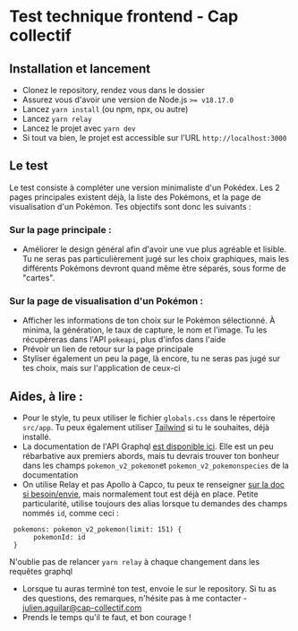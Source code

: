 # Test technique frontend - Cap collectif

## Installation et lancement
- Clonez le repository, rendez vous dans le dossier
- Assurez vous d'avoir une version de Node.js `>= v18.17.0`
- Lancez `yarn install` (ou npm, npx, ou autre)
- Lancez `yarn relay`
- Lancez le projet avec `yarn dev`
- Si tout va bien, le projet est accessible sur l'URL `http://localhost:3000`

## Le test
Le test consiste à compléter une version minimaliste d'un Pokédex.
Les 2 pages principales existent déjà, la liste des Pokémons, et la page de visualisation d'un Pokémon.
Tes objectifs sont donc les suivants : 

### Sur la page principale :
- Améliorer le design général afin d'avoir une vue plus agréable et lisible. Tu ne
seras pas particulièrement jugé sur les choix graphiques, mais les différents Pokémons devront quand même être séparés, sous forme de "cartes".

### Sur la page de visualisation d'un Pokémon : 

- Afficher les informations de ton choix sur le Pokémon sélectionné. À minima, la génération, le taux de capture, le nom et l'image. Tu les récupèreras dans l'API `pokeapi`, plus d'infos dans l'aide
- Prévoir un lien de retour sur la page principale
- Styliser également un peu la page, là encore, tu ne seras pas jugé sur tes choix, mais sur l'application de ceux-ci


## Aides, à lire : 

- Pour le style, tu peux utiliser le fichier `globals.css` dans le répertoire `src/app`. Tu peux également utiliser [Tailwind](https://tailwindcss.com/) si tu le souhaites, déjà installé.
- La documentation de l'API Graphql [est disponible ici](https://beta.pokeapi.co/graphql/console/). Elle est un peu rébarbative
aux premiers abords, mais tu devrais trouver ton bonheur dans les champs `pokemon_v2_pokemon`et `pokemon_v2_pokemonspecies` de la documentation
- On utilise Relay et pas Apollo à Capco, tu peux te renseigner [sur la doc si besoin/envie](https://relay.dev/), mais normalement tout est déjà en place. Petite particularité, utilise toujours des alias lorsque tu demandes des champs nommés `id`, comme ceci : 
```
 pokemons: pokemon_v2_pokemon(limit: 151) {
      pokemonId: id
 }
```
N'oublie pas de relancer `yarn relay` à chaque changement dans les requêtes graphql
- Lorsque tu auras terminé ton test, envoie le sur le repository. Si tu as des questions, des remarques, n'hésite pas à me contacter - julien.aguilar@cap-collectif.com
- Prends le temps qu'il te faut, et bon courage !